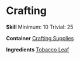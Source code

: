 <!-- TITLE: Dried Tobacco -->
<!-- SUBTITLE: The dried and shredded leaf of a tobacco plant -->

# Crafting
**Skill**
Minimum: 10
Trivial: 25

**Container**
[Crafting Supplies](crafting-supplies)

**Ingredients**
[Tobacco Leaf](tobacco-leaf)